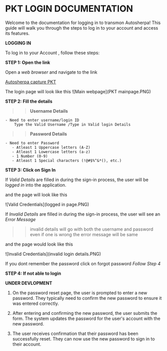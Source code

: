 # **PKT LOGIN DOCUMENTATION**

Welcome to the documentation for logging in to transmon Autosherpa! This guide will walk you through the steps to log in to your account and access its features.

**LOGGING IN**

To log in to your Account , follow these steps:

**STEP 1: Open the link**

Open a _web browser_ and navigate to the link

[Autosherpa capture PKT](https://pkt-test.transmonqa.in/en/myprofile/login/)

The login page will look like this
![Main webpage](PKT mainpage.PNG)

**STEP 2: Fill the details**

>> **Username Details** 

    - Need to enter username/login ID
        Type the Valid Username /Type in Valid login Details

>> **Password Details** 

    - Need to enter Password
       - Atleast 1 Uppercase letters (A-Z)
       - Atleast 1 Lowercase letters (a-z)
       - 1 Number (0-9)
       - Atleast 1 Special characters (!@#$%^&*(), etc.)


**STEP 3: Click on Sign In**

If *Valid Details* are filled in during the sign-in process, the user will be *logged in* into the application.

and the page will look like this 

![Valid Credentials](logged in page.PNG)


If *Invalid Details* are filled in during the sign-in process, the user will see an *Error Message*

>>invalid details will go with both the username and password even if one is wrong the error message will be same

and the page would look like this 

![Invalid Credentials](invalid login details.PNG)


If you dont remember the password click on forgot password *Follow Step 4*

**STEP 4: If not able to login**


**UNDER DEVLOPMENT**


1. On the password reset page, the user is prompted to enter a new password. They typically need to confirm the new password to ensure it was entered correctly. 

2. After entering and confirming the new password, the user submits the form. The system updates the password for the user's account with the new password.

3. The user receives confirmation that their password has been successfully reset. They can now use the new password to sign in to their account.